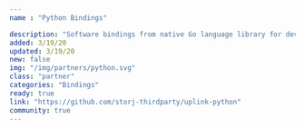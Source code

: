 ```yaml
---
name : "Python Bindings"

description: "Software bindings from native Go language library for developing applications in Python"
added: 3/19/20
updated: 3/19/20
new: false
img: "/img/partners/python.svg"
class: "partner"
categories: "Bindings"
ready: true
link: "https://github.com/storj-thirdparty/uplink-python"
community: true
---
```

